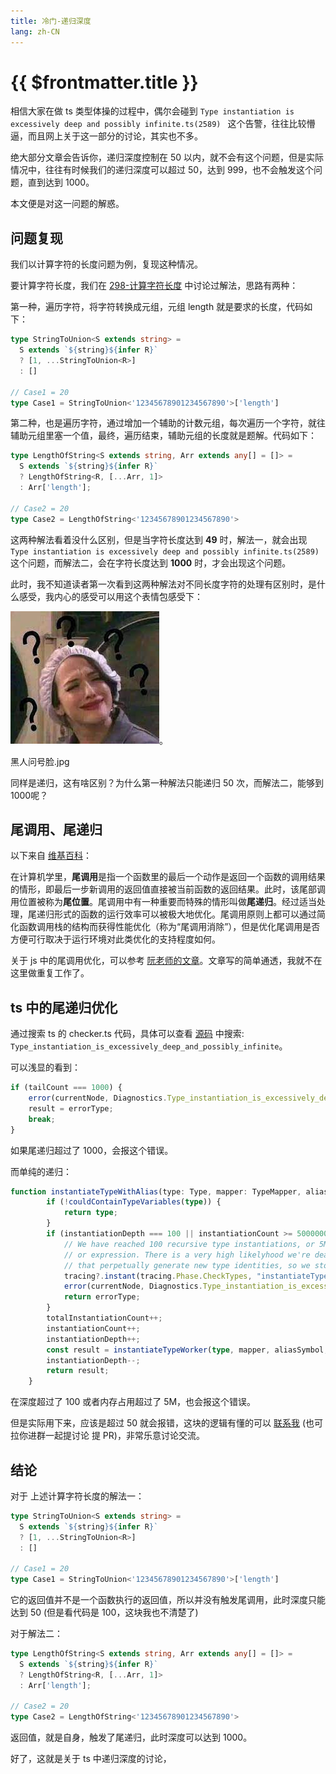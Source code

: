 ```yaml
---
title: 冷门-递归深度
lang: zh-CN
---
```


# {{ $frontmatter.title }}

相信大家在做 ts 类型体操的过程中，偶尔会碰到 `Type instantiation is excessively deep and possibly infinite.ts(2589)
` 这个告警，往往比较懵逼，而且网上关于这一部分的讨论，其实也不多。

绝大部分文章会告诉你，递归深度控制在 50 以内，就不会有这个问题，但是实际情况中，往往有时候我们的递归深度可以超过 50，达到 999，也不会触发这个问题，直到达到 1000。

本文便是对这一问题的解惑。

## 问题复现

我们以计算字符的长度问题为例，复现这种情况。

要计算字符长度，我们在 [298-计算字符长度](/medium/298-计算字符的长度) 中讨论过解法，思路有两种：

第一种，遍历字符，将字符转换成元组，元组 length 就是要求的长度，代码如下：

```ts
type StringToUnion<S extends string> =
  S extends `${string}${infer R}`
  ? [1, ...StringToUnion<R>]
  : []

// Case1 = 20
type Case1 = StringToUnion<'12345678901234567890'>['length']
```

第二种，也是遍历字符，通过增加一个辅助的计数元组，每次遍历一个字符，就往辅助元组里塞一个值，最终，遍历结束，辅助元组的长度就是题解。代码如下：

```ts
type LengthOfString<S extends string, Arr extends any[] = []> =
  S extends `${string}${infer R}`
  ? LengthOfString<R, [...Arr, 1]>
  : Arr['length'];

// Case2 = 20
type Case2 = LengthOfString<'12345678901234567890'>
```

这两种解法看着没什么区别，但是当字符长度达到 **49** 时，解法一，就会出现 `Type instantiation is excessively deep and possibly infinite.ts(2589)` 这个问题，而解法二，会在字符长度达到 **1000** 时，才会出现这个问题。

此时，我不知道读者第一次看到这两种解法对不同长度字符的处理有区别时，是什么感受，我内心的感受可以用这个表情包感受下：

![img](../assets/what.jpeg)。

黑人问号脸.jpg

同样是递归，这有啥区别？为什么第一种解法只能递归 50 次，而解法二，能够到 1000呢？

## 尾调用、尾递归

以下来自 [维基百科](https://zh.wikipedia.org/wiki/%E5%B0%BE%E8%B0%83%E7%94%A8)：

在计算机学里，**尾调用**是指一个函数里的最后一个动作是返回一个函数的调用结果的情形，即最后一步新调用的返回值直接被当前函数的返回结果。此时，该尾部调用位置被称为**尾位置**。尾调用中有一种重要而特殊的情形叫做**尾递归**。经过适当处理，尾递归形式的函数的运行效率可以被极大地优化。尾调用原则上都可以通过简化函数调用栈的结构而获得性能优化（称为“尾调用消除”），但是优化尾调用是否方便可行取决于运行环境对此类优化的支持程度如何。

关于 js 中的尾调用优化，可以参考 [阮老师的文章](https://www.ruanyifeng.com/blog/2015/04/tail-call.html)。文章写的简单通透，我就不在这里做重复工作了。

## ts 中的尾递归优化

通过搜索 ts 的 checker.ts 代码，具体可以查看 [源码](https://raw.githubusercontent.com/microsoft/TypeScript/v5.0.4/src/compiler/checker.ts) 中搜索: `Type_instantiation_is_excessively_deep_and_possibly_infinite`。

可以浅显的看到：

```ts
if (tailCount === 1000) {
    error(currentNode, Diagnostics.Type_instantiation_is_excessively_deep_and_possibly_infinite);
    result = errorType;
    break;
}
```

如果尾递归超过了 1000，会报这个错误。

而单纯的递归：

```ts
function instantiateTypeWithAlias(type: Type, mapper: TypeMapper, aliasSymbol: Symbol | undefined, aliasTypeArguments: readonly Type[] | undefined): Type {
        if (!couldContainTypeVariables(type)) {
            return type;
        }
        if (instantiationDepth === 100 || instantiationCount >= 5000000) {
            // We have reached 100 recursive type instantiations, or 5M type instantiations caused by the same statement
            // or expression. There is a very high likelyhood we're dealing with a combination of infinite generic types
            // that perpetually generate new type identities, so we stop the recursion here by yielding the error type.
            tracing?.instant(tracing.Phase.CheckTypes, "instantiateType_DepthLimit", { typeId: type.id, instantiationDepth, instantiationCount });
            error(currentNode, Diagnostics.Type_instantiation_is_excessively_deep_and_possibly_infinite);
            return errorType;
        }
        totalInstantiationCount++;
        instantiationCount++;
        instantiationDepth++;
        const result = instantiateTypeWorker(type, mapper, aliasSymbol, aliasTypeArguments);
        instantiationDepth--;
        return result;
    }
```

在深度超过了 100 或者内存占用超过了 5M，也会报这个错误。

但是实际用下来，应该是超过 50 就会报错，这块的逻辑有懂的可以 [联系我](/Contactme.md) (也可拉你进群一起提讨论 提 PR)，非常乐意讨论交流。

## 结论

对于 上述计算字符长度的解法一：

```ts
type StringToUnion<S extends string> =
  S extends `${string}${infer R}`
  ? [1, ...StringToUnion<R>]
  : []

// Case1 = 20
type Case1 = StringToUnion<'12345678901234567890'>['length']
```

它的返回值并不是一个函数执行的返回值，所以并没有触发尾调用，此时深度只能达到 50 (但是看代码是 100，这块我也不清楚了)

对于解法二：

```ts
type LengthOfString<S extends string, Arr extends any[] = []> =
  S extends `${string}${infer R}`
  ? LengthOfString<R, [...Arr, 1]>
  : Arr['length'];

// Case2 = 20
type Case2 = LengthOfString<'12345678901234567890'>
```

返回值，就是自身，触发了尾递归，此时深度可以达到 1000。

好了，这就是关于 ts 中递归深度的讨论，

